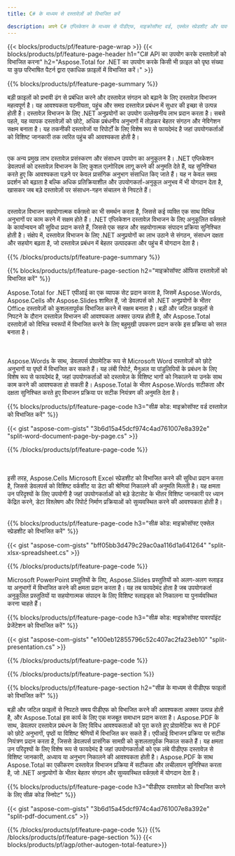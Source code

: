 ```yaml
---
title: C# के माध्यम से दस्तावेज़ों को विभाजित करें 

description: अपने C# एप्लिकेशन के माध्यम से पीडीएफ, माइक्रोसॉफ्ट वर्ड, एक्सेल स्प्रेडशीट और पावरपॉइंट प्रस्तुतियों को विभाजित करें। दस्तावेज़ को पृष्ठ संख्या या किसी पूर्वनिर्धारित पैटर्न के आधार पर विभाजित करें।
---
```


{{< blocks/products/pf/feature-page-wrap >}}
{{< blocks/products/pf/feature-page-header h1="C# API का उपयोग करके दस्तावेज़ों को विभाजित करना" h2="Aspose.Total for .NET का उपयोग करके किसी भी फ़ाइल को पृष्ठ संख्या या कुछ परिभाषित पैटर्न द्वारा एकाधिक फ़ाइलों में विभाजित करें।" >}}

{{% blocks/products/pf/feature-page-summary %}}

बड़ी फ़ाइलों को प्रभावी ढंग से प्रबंधित करने और दस्तावेज़ संगठन को बढ़ाने के लिए दस्तावेज़ विभाजन महत्वपूर्ण है। यह आवश्यकता पठनीयता, पहुंच और समग्र दस्तावेज़ प्रबंधन में सुधार की इच्छा से उत्पन्न होती है। दस्तावेज़ विभाजन के लिए .NET अनुप्रयोगों का उपयोग उल्लेखनीय लाभ प्रदान करता है। सबसे पहले, यह व्यापक दस्तावेज़ों को छोटे, अधिक प्रबंधनीय अनुभागों में तोड़कर बेहतर संगठन और नेविगेशन सक्षम बनाता है। यह तकनीकी दस्तावेजों या रिपोर्टों के लिए विशेष रूप से फायदेमंद है जहां उपयोगकर्ताओं को विशिष्ट जानकारी तक त्वरित पहुंच की आवश्यकता होती है।<br /><br />

एक अन्य प्रमुख लाभ दस्तावेज़ प्रसंस्करण और संसाधन उपयोग का अनुकूलन है। .NET एप्लिकेशन डेवलपर्स को दस्तावेज़ विभाजन के लिए कुशल एल्गोरिदम लागू करने की अनुमति देते हैं, यह सुनिश्चित करते हुए कि आवश्यकता पड़ने पर केवल प्रासंगिक अनुभाग संसाधित किए जाते हैं। यह न केवल समग्र प्रदर्शन को बढ़ाता है बल्कि अधिक प्रतिक्रियाशील और उपयोगकर्ता-अनुकूल अनुभव में भी योगदान देता है, खासकर जब बड़े दस्तावेज़ों पर संसाधन-गहन संचालन से निपटते हैं।<br /><br />

दस्तावेज़ विभाजन सहयोगात्मक वर्कफ़्लो का भी समर्थन करता है, जिससे कई व्यक्ति एक साथ विभिन्न अनुभागों पर काम करने में सक्षम होते हैं। .NET एप्लिकेशन दस्तावेज़ विभाजन के लिए अनुकूलित वर्कफ़्लो के कार्यान्वयन की सुविधा प्रदान करते हैं, जिससे एक सहज और सहयोगात्मक संपादन प्रक्रिया सुनिश्चित होती है। संक्षेप में, दस्तावेज़ विभाजन के लिए .NET अनुप्रयोगों का लाभ उठाने से संगठन, संसाधन दक्षता और सहयोग बढ़ता है, जो दस्तावेज़ प्रबंधन में बेहतर उत्पादकता और पहुंच में योगदान देता है।

{{% /blocks/products/pf/feature-page-summary  %}}

{{% blocks/products/pf/feature-page-section  h2="माइक्रोसॉफ्ट ऑफिस दस्तावेज़ों को विभाजित करें" %}}

Aspose.Total for .NET एपीआई का एक व्यापक सेट प्रदान करता है, जिसमें Aspose.Words, Aspose.Cells और Aspose.Slides शामिल हैं, जो डेवलपर्स को .NET अनुप्रयोगों के भीतर Office दस्तावेज़ों को कुशलतापूर्वक विभाजित करने में सक्षम बनाता है। बड़ी और जटिल फ़ाइलों से निपटने के दौरान दस्तावेज़ विभाजन की आवश्यकता अक्सर उत्पन्न होती है, और Aspose.Total दस्तावेज़ों को विभिन्न स्वरूपों में विभाजित करने के लिए बहुमुखी उपकरण प्रदान करके इस प्रक्रिया को सरल बनाता है। 

<br /><br />
Aspose.Words के साथ, डेवलपर्स प्रोग्रामेटिक रूप से Microsoft Word दस्तावेज़ों को छोटे अनुभागों या पृष्ठों में विभाजित कर सकते हैं। यह लंबी रिपोर्ट, मैनुअल या पांडुलिपियों के प्रबंधन के लिए विशेष रूप से फायदेमंद है, जहां उपयोगकर्ताओं को दस्तावेज़ के विशिष्ट भागों को निकालने या उनके साथ काम करने की आवश्यकता हो सकती है। Aspose.Total के भीतर Aspose.Words सटीकता और दक्षता सुनिश्चित करते हुए विभाजन प्रक्रिया पर सटीक नियंत्रण की अनुमति देता है।


{{% blocks/products/pf/feature-page-code h3="सी# कोड: माइक्रोसॉफ्ट वर्ड दस्तावेज़ को विभाजित करें" %}}

{{< gist "aspose-com-gists" "3b6d15a45dcf974c4ad761007e8a392e" "split-word-document-page-by-page.cs" >}}

{{% /blocks/products/pf/feature-page-code  %}}

<br /><br />
इसी तरह, Aspose.Cells Microsoft Excel स्प्रेडशीट को विभाजित करने की सुविधा प्रदान करता है, जिससे डेवलपर्स को विशिष्ट वर्कशीट या डेटा की श्रेणियां निकालने की अनुमति मिलती है। यह क्षमता उन परिदृश्यों के लिए उपयोगी है जहां उपयोगकर्ताओं को बड़े डेटासेट के भीतर विशिष्ट जानकारी पर ध्यान केंद्रित करने, डेटा विश्लेषण और रिपोर्ट निर्माण प्रक्रियाओं को सुव्यवस्थित करने की आवश्यकता होती है।
<br /><br />

{{% blocks/products/pf/feature-page-code h3="सी# कोड: माइक्रोसॉफ्ट एक्सेल स्प्रेडशीट को विभाजित करें" %}}

{{< gist "aspose-com-gists" "bff05bb3d479c29ac0aa116d1a641264" "split-xlsx-spreadsheet.cs" >}}

{{% /blocks/products/pf/feature-page-code  %}}

Microsoft PowerPoint प्रस्तुतियों के लिए, Aspose.Slides प्रस्तुतियों को अलग-अलग स्लाइड या अनुभागों में विभाजित करने की क्षमता प्रदान करता है। यह तब फायदेमंद होता है जब उपयोगकर्ता अनुकूलित प्रस्तुतियों या सहयोगात्मक संपादन के लिए विशिष्ट स्लाइड्स को निकालना या पुनर्व्यवस्थित करना चाहते हैं।

{{% blocks/products/pf/feature-page-code h3="सी# कोड: माइक्रोसॉफ्ट पावरपॉइंट प्रेजेंटेशन को विभाजित करें" %}}

{{< gist "aspose-com-gists" "e100eb12855796c52c407ac2fa23eb10" "split-presentation.cs" >}}

{{% /blocks/products/pf/feature-page-code  %}}

{{% /blocks/products/pf/feature-page-section %}}

{{% blocks/products/pf/feature-page-section  h2="सी# के माध्यम से पीडीएफ फाइलों को विभाजित करें" %}}

बड़ी और जटिल फ़ाइलों से निपटते समय पीडीएफ को विभाजित करने की आवश्यकता अक्सर उत्पन्न होती है, और Aspose.Total इस कार्य के लिए एक मजबूत समाधान प्रदान करता है। Aspose.PDF के साथ, डेवलपर दस्तावेज़ प्रबंधन के लिए विविध आवश्यकताओं को पूरा करते हुए प्रोग्रामेटिक रूप से PDF को छोटे अनुभागों, पृष्ठों या विशिष्ट श्रेणियों में विभाजित कर सकते हैं। एपीआई विभाजन प्रक्रिया पर सटीक नियंत्रण प्रदान करता है, जिससे डेवलपर्स प्रासंगिक सामग्री को कुशलतापूर्वक निकाल सकते हैं। यह क्षमता उन परिदृश्यों के लिए विशेष रूप से फायदेमंद है जहां उपयोगकर्ताओं को एक लंबे पीडीएफ दस्तावेज़ से विशिष्ट जानकारी, अध्याय या अनुभाग निकालने की आवश्यकता होती है। Aspose.PDF के साथ Aspose.Total का एकीकरण दस्तावेज़ विभाजन प्रक्रिया में सटीकता और लचीलापन सुनिश्चित करता है, जो .NET अनुप्रयोगों के भीतर बेहतर संगठन और सुव्यवस्थित वर्कफ़्लो में योगदान देता है।

{{% blocks/products/pf/feature-page-code h3="पीडीएफ दस्तावेज़ को विभाजित करने के लिए सी# कोड स्निपेट" %}}

{{< gist "aspose-com-gists" "3b6d15a45dcf974c4ad761007e8a392e" "split-pdf-document.cs" >}}

{{% /blocks/products/pf/feature-page-code  %}}
{{% /blocks/products/pf/feature-page-section %}}
{{< blocks/products/pf/agp/other-autogen-total-feature>}}